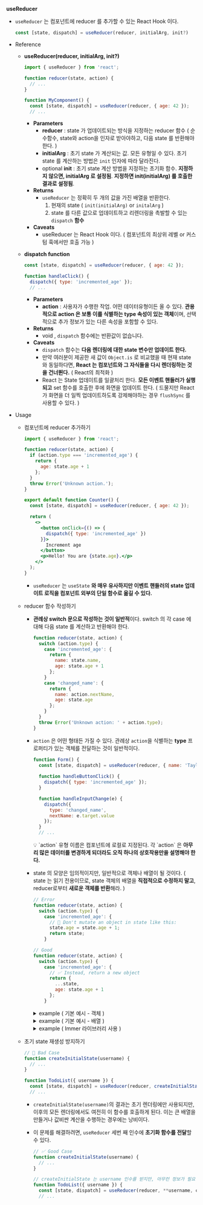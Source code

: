 ****useReducer****
  - `useReducer` 는 컴포넌트에 reducer 를 추가할 수 있는 React Hook 이다.
      
      ```jsx
      const [state, dispatch] = useReducer(reducer, initialArg, init?)
      ```
      
  - Reference
      - **useReducer(reducer, initialArg, init?)**
          
          ```jsx
          import { useReducer } from 'react';
          
          function reducer(state, action) {
            // ...
          }
          
          function MyComponent() {
            const [state, dispatch] = useReducer(reducer, { age: 42 });
            // ...
          ```
          
          - **Parameters**
              - **reducer** : state 가 업데이트되는 방식을 지정하는 reducer 함수 ( 순수함수, state와 action을 인자로 받아야하고, 다음 state 를 반환해야 한다. )
              - **initialArg** : 초기 state 가 계산되는 값. 모든 유형일 수 있다. 초기 state 를 계산하는 방법은 `init` 인자에 따라 달라진다.
              - optional **init** : 초기 state 계산 방법을 지정하는 초기화 함수. **지정하지 않으면, initialArg 로 설정됨**. **지정하면 init(initialArg) 를 호출한 결과로 설정됨**.
          - **Returns**
              - `useReducer` 는 정확히 두 개의 값을 가진 배열을 반환한다.
                  1. 현재의 state ( `init(initialArg)` or `initalArg` )
                  2. state 를 다른 값으로 업데이트하고 리렌더링을 촉발할 수 있는 `dispatch` **함수**
          - **Caveats**
              - useReducer 는 React Hook 이다. ( 컴포넌트의 최상위 레벨 or 커스텀 훅에서만 호출 가능 )
      - **dispatch function**
          
          ```jsx
          const [state, dispatch] = useReducer(reducer, { age: 42 });
          
          function handleClick() {
            dispatch({ type: 'incremented_age' });
            // ...
          ```
          
          - **Parameters**
              - **action** : 사용자가 수행한 작업. 어떤 데이터유형이든 올 수 있다. **관용적으로 action 은 보통 이를 식별하는 type 속성이 있는 객체**이며, 선택적으로 추가 정보가 있는 다른 속성을 포함할 수 있다.
          - **Returns**
              - void , `dispatch` 함수에는 반환값이 없습니다.
          - **Caveats**
              - `dispatch` 함수는 **다음 렌더링에 대한 state 변수만 업데이트 한다.**
              - 만약 여러분이 제공한 새 값이 ```Object.is``` 로 비교했을 때 현재 state 와 동일하다면, **React 는 컴포넌트와 그 자식들을 다시 렌더링하는 것을 건너뛴다.** ( React의 최적화 )
              - React 는 State 업데이트를 일괄처리 한다. **모든 이벤트 핸들러가 실행되고** set 함수를 호출한 후에 화면을 업데이트 한다. ( 드물지만 React가 화면을 더 일찍 업데이트하도록 강제해야하는 경우 `flushSync` 를 사용할 수 있다. )
  - Usage
      - 컴포넌트에 reducer 추가하기
          
          ```jsx
          import { useReducer } from 'react';
          
          function reducer(state, action) {
            if (action.type === 'incremented_age') {
              return {
                age: state.age + 1
              };
            }
            throw Error('Unknown action.');
          }
          
          export default function Counter() {
            const [state, dispatch] = useReducer(reducer, { age: 42 });
          
            return (
              <>
                <button onClick={() => {
                  dispatch({ type: 'incremented_age' })
                }}>
                  Increment age
                </button>
                <p>Hello! You are {state.age}.</p>
              </>
            );
          }
          ```
          
          - `useReducer` 는 `useState` **와 매우 유사하지만 이벤트 핸들러의 state 업데이트 로직을 컴포넌트 외부의 단일 함수로 옮길 수 있다.**
      - reducer 함수 작성하기
          - **관례상 switch 문으로 작성하는 것이 일반적**이다. switch 의 각 case 에 대해 다음 state 를 계산하고 반환해야 한다.
              
              ```jsx
              function reducer(state, action) {
                switch (action.type) {
                  case 'incremented_age': {
                    return {
                      name: state.name,
                      age: state.age + 1
                    };
                  }
                  case 'changed_name': {
                    return {
                      name: action.nextName,
                      age: state.age
                    };
                  }
                }
                throw Error('Unknown action: ' + action.type);
              }
              ```
              
          - `action` 은 어떤 형태든 가질 수 있다.
          관례상 `action`을 식별하는 **type** 프로퍼티가 있는 객체를 전달하는 것이 일반적이다.
              
              ```jsx
              function Form() {
                const [state, dispatch] = useReducer(reducer, { name: 'Taylor', age: 42 });
                
                function handleButtonClick() {
                  dispatch({ type: 'incremented_age' });
                }
              
                function handleInputChange(e) {
                  dispatch({
                    type: 'changed_name',
                    nextName: e.target.value
                  });
                }
                // ...
              ```
              
              <aside>
              💡 `action` 유형 이름은 컴포넌트에 로컬로 지정된다.
              각 `action` 은 <strong>아무리 많은 데이터를 변경하게 되더라도 오직 하나의 상호작용만을 설명해야 한다.</strong>
              
              </aside>
              
          - state 의 모양은 임의적이지만, 일반적으로 객체나 배열이 될 것이다. ( state 는 읽기 전용이므로, state 객체의 배열을 **직접적으로 수정하지 말고**, reducer로부터 **새로운 객체를 반환**해라. )
              
              ```jsx
              // Error
              function reducer(state, action) {
                switch (action.type) {
                  case 'incremented_age': {
                    // 🚩 Don't mutate an object in state like this:
                    state.age = state.age + 1;
                    return state;
                  }
              
              // Good
              function reducer(state, action) {
                switch (action.type) {
                  case 'incremented_age': {
                    // ✅ Instead, return a new object
                    return {
                      ...state,
                      age: state.age + 1
                    };
                  }
              ```
   
            <details>
              
            <summary>
              example ( 기본 예시 - 객체 )
            </summary>
            
              ```jsx
              import { useReducer } from 'react';
              
              function reducer(state, action) {
                switch (action.type) {
                  case 'incremented_age': {
                    return {
                      name: state.name,
                      age: state.age + 1
                    };
                  }
                  case 'changed_name': {
                    return {
                      name: action.nextName,
                      age: state.age
                    };
                  }
                }
                throw Error('Unknown action: ' + action.type);
              }
              
              const initialState = { name: 'Taylor', age: 42 };
              
              export default function Form() {
                const [state, dispatch] = useReducer(reducer, initialState);
              
                function handleButtonClick() {
                  dispatch({ type: 'incremented_age' });
                }
              
                function handleInputChange(e) {
                  dispatch({
                    type: 'changed_name',
                    nextName: e.target.value
                  }); 
                }
              
                return (
                  <>
                    <input
                      value={state.name}
                      onChange={handleInputChange}
                    />
                    <button onClick={handleButtonClick}>
                      Increment age
                    </button>
                    <p>Hello, {state.name}. You are {state.age}.</p>
                  </>
                );
              }
              ```
              
              - `reducer`는 name, age 두 개의 필드가 있는 state 객체를 관리
            </details>
        
            <details>
              
            <summary>
              example ( 기본 예시 - 배열 )
            </summary>
              
              ```jsx
              import { useReducer } from 'react';
              import AddTask from './AddTask.js';
              import TaskList from './TaskList.js';
              
              function tasksReducer(tasks, action) {
                switch (action.type) {
                  case 'added': {
                    return [...tasks, {
                      id: action.id,
                      text: action.text,
                      done: false
                    }];
                  }
                  case 'changed': {
                    return tasks.map(t => {
                      if (t.id === action.task.id) {
                        return action.task;
                      } else {
                        return t;
                      }
                    });
                  }
                  case 'deleted': {
                    return tasks.filter(t => t.id !== action.id);
                  }
                  default: {
                    throw Error('Unknown action: ' + action.type);
                  }
                }
              }
              
              export default function TaskApp() {
                const [tasks, dispatch] = useReducer(
                  tasksReducer,
                  initialTasks
                );
              
                function handleAddTask(text) {
                  dispatch({
                    type: 'added',
                    id: nextId++,
                    text: text,
                  });
                }
              
                function handleChangeTask(task) {
                  dispatch({
                    type: 'changed',
                    task: task
                  });
                }
              
                function handleDeleteTask(taskId) {
                  dispatch({
                    type: 'deleted',
                    id: taskId
                  });
                }
              
                return (
                  <>
                    <h1>Prague itinerary</h1>
                    <AddTask
                      onAddTask={handleAddTask}
                    />
                    <TaskList
                      tasks={tasks}
                      onChangeTask={handleChangeTask}
                      onDeleteTask={handleDeleteTask}
                    />
                  </>
                );
              }
              
              let nextId = 3;
              const initialTasks = [
                { id: 0, text: 'Visit Kafka Museum', done: true },
                { id: 1, text: 'Watch a puppet show', done: false },
                { id: 2, text: 'Lennon Wall pic', done: false }
              ];
              ```
              
              - `reducer` 는 배열을 관리한다. - 배열은 **변이 없이** 업데이트 되어야 한다.
            </details>
        
            <details>
              
            <summary>
              example ( Immer 라이브러리 사용 )
            </summary>
              
              ```jsx
              import { useImmerReducer } from 'use-immer';
              import AddTask from './AddTask.js';
              import TaskList from './TaskList.js';
              
              function tasksReducer(draft, action) {
                switch (action.type) {
                  case 'added': {
                    draft.push({
                      id: action.id,
                      text: action.text,
                      done: false
                    });
                    break;
                  }
                  case 'changed': {
                    const index = draft.findIndex(t =>
                      t.id === action.task.id
                    );
                    draft[index] = action.task;
                    break;
                  }
                  case 'deleted': {
                    return draft.filter(t => t.id !== action.id);
                  }
                  default: {
                    throw Error('Unknown action: ' + action.type);
                  }
                }
              }
              
              export default function TaskApp() {
                const [tasks, dispatch] = useImmerReducer(
                  tasksReducer,
                  initialTasks
                );
              
                function handleAddTask(text) {
                  dispatch({
                    type: 'added',
                    id: nextId++,
                    text: text,
                  });
                }
              
                function handleChangeTask(task) {
                  dispatch({
                    type: 'changed',
                    task: task
                  });
                }
              
                function handleDeleteTask(taskId) {
                  dispatch({
                    type: 'deleted',
                    id: taskId
                  });
                }
              
                return (
                  <>
                    <h1>Prague itinerary</h1>
                    <AddTask
                      onAddTask={handleAddTask}
                    />
                    <TaskList
                      tasks={tasks}
                      onChangeTask={handleChangeTask}
                      onDeleteTask={handleDeleteTask}
                    />
                  </>
                );
              }
              
              let nextId = 3;
              const initialTasks = [
                { id: 0, text: 'Visit Kafka Museum', done: true },
                { id: 1, text: 'Watch a puppet show', done: false },
                { id: 2, text: 'Lennon Wall pic', done: false },
              ];
              ```
              
              - Immer 를 사용하면, 반복적인 코드를 줄일 수 있다.
            </details>
      - 초기 state 재생성 방지하기
          
          ```jsx
          // 🚩 Bad Case
          function createInitialState(username) {
            // ...
          }
          
          function TodoList({ username }) {
            const [state, dispatch] = useReducer(reducer, createInitialState(username));
            // ...
          ```
          
          - `createInitialState(username)`의 결과는 초기 렌더링에만 사용되지만, 이후의 모든 렌더링에서도 여전히 이 함수를 호출하게 된다. 이는 큰 배열을 만들거나 값비싼 계산을 수행하는 경우에는 낭비이다.
          - 이 문제를 해결하려면, `useReducer` 세번 째 인수에 **초기화 함수를 전달**할 수 있다.
              
              ```jsx
              // ✅ Good Case
              function createInitialState(username) {
                // ...
              }
              
              // createInitialState 는 username 인수를 받지만, 아무런 정보가 필요 없는 경우에는 null 을 전달
              function TodoList({ username }) {
                const [state, dispatch] = useReducer(reducer, **username, createInitialState**);
                // ...
              
              ```
